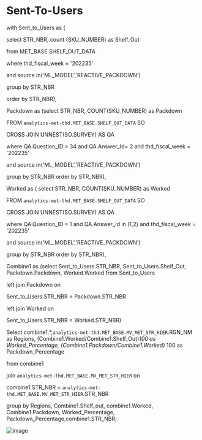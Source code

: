 # Sent-To-Users
with Sent_to_Users as (
  
select STR_NBR, count (SKU_NUMBER) as Shelf_Out

from MET_BASE.SHELF_OUT_DATA

where thd_fiscal_week = '202235'

and source in('ML_MODEL','REACTIVE_PACKDOWN')

group by STR_NBR

order by STR_NBR),

Packdown as (select STR_NBR, COUNT(SKU_NUMBER) as Packdown

FROM `analytics-met-thd.MET_BASE.SHELF_OUT_DATA` SO

 CROSS JOIN UNNEST(SO.SURVEY) AS QA
 
 where QA.Question_ID = 34 and QA.Answer_Id= 2 and thd_fiscal_week = '202235'

and source in('ML_MODEL','REACTIVE_PACKDOWN')

group by STR_NBR
order by STR_NBR),

Worked as ( select STR_NBR, COUNT(SKU_NUMBER) as Worked

FROM `analytics-met-thd.MET_BASE.SHELF_OUT_DATA` SO

 CROSS JOIN UNNEST(SO.SURVEY) AS QA

where QA.Question_ID = 1 and QA.Answer_Id in (1,2) and thd_fiscal_week = '202235'

and source in('ML_MODEL','REACTIVE_PACKDOWN')

group by STR_NBR
order by STR_NBR), 

Combine1 as (select Sent_to_Users.STR_NBR, Sent_to_Users.Shelf_Out, Packdown.Packdown, Worked.Worked
from Sent_to_Users

left join Packdown on

Sent_to_Users.STR_NBR = Packdown.STR_NBR

left join Worked on

 Sent_to_Users.STR_NBR = Worked.STR_NBR)

 Select combine1.*,`analytics-met-thd.MET_BASE.MV_MET_STR_HIER`.RGN_NM as Regions, (Combine1.Worked/Combine1.Shelf_Out)*100 as Worked_Percentage, (Combine1.Packdown/Combine1.Worked)* 100 as Packdown_Percentage

from combine1

join `analytics-met-thd.MET_BASE.MV_MET_STR_HIER` on 

combine1.STR_NBR = `analytics-met-thd.MET_BASE.MV_MET_STR_HIER`.STR_NBR

group by Regions, Combine1.Shelf_out, combine1.Worked, Combine1.Packdown, Worked_Percentage, Packdown_Percentage,combine1.STR_NBR;






![image](https://user-images.githubusercontent.com/17092274/208141328-634ccb19-7005-4594-9581-ba9ea9fdc369.png)
